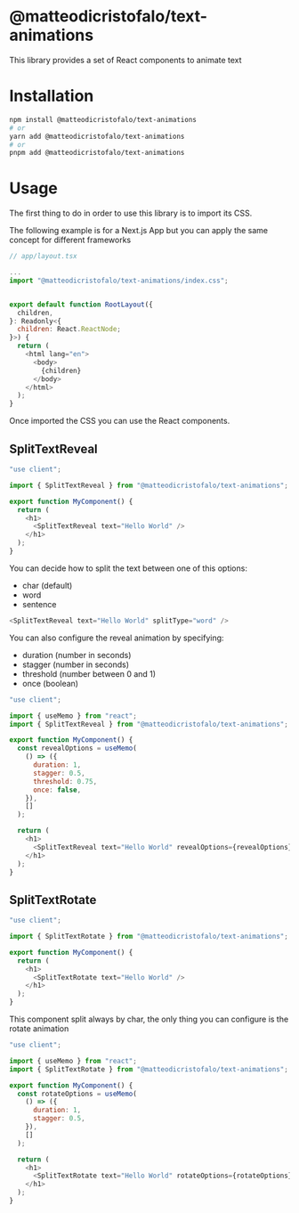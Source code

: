 # @matteodicristofalo/text-animations

This library provides a set of React components to animate text

# Installation

```bash
npm install @matteodicristofalo/text-animations
# or
yarn add @matteodicristofalo/text-animations
# or
pnpm add @matteodicristofalo/text-animations
```

# Usage

The first thing to do in order to use this library is to import its CSS.

The following example is for a Next.js App but you can apply the same concept for different frameworks

```js
// app/layout.tsx

...
import "@matteodicristofalo/text-animations/index.css";


export default function RootLayout({
  children,
}: Readonly<{
  children: React.ReactNode;
}>) {
  return (
    <html lang="en">
      <body>
        {children}
      </body>
    </html>
  );
}
```

Once imported the CSS you can use the React components.

## SplitTextReveal

```js
"use client";

import { SplitTextReveal } from "@matteodicristofalo/text-animations";

export function MyComponent() {
  return (
    <h1>
      <SplitTextReveal text="Hello World" />
    </h1>
  );
}
```

You can decide how to split the text between one of this options:

- char (default)
- word
- sentence

```js
<SplitTextReveal text="Hello World" splitType="word" />
```

You can also configure the reveal animation by specifying:

- duration (number in seconds)
- stagger (number in seconds)
- threshold (number between 0 and 1)
- once (boolean)

```js
"use client";

import { useMemo } from "react";
import { SplitTextReveal } from "@matteodicristofalo/text-animations";

export function MyComponent() {
  const revealOptions = useMemo(
    () => ({
      duration: 1,
      stagger: 0.5,
      threshold: 0.75,
      once: false,
    }),
    []
  );

  return (
    <h1>
      <SplitTextReveal text="Hello World" revealOptions={revealOptions} />
    </h1>
  );
}
```

## SplitTextRotate

```js
"use client";

import { SplitTextRotate } from "@matteodicristofalo/text-animations";

export function MyComponent() {
  return (
    <h1>
      <SplitTextRotate text="Hello World" />
    </h1>
  );
}
```

This component split always by char, the only thing you can configure is the rotate animation

```js
"use client";

import { useMemo } from "react";
import { SplitTextRotate } from "@matteodicristofalo/text-animations";

export function MyComponent() {
  const rotateOptions = useMemo(
    () => ({
      duration: 1,
      stagger: 0.5,
    }),
    []
  );

  return (
    <h1>
      <SplitTextRotate text="Hello World" rotateOptions={rotateOptions} />
    </h1>
  );
}
```
